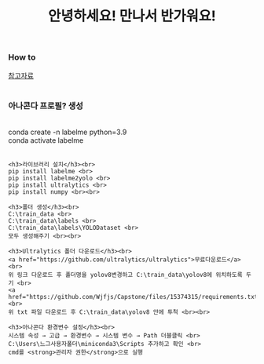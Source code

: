 <header>
  <h1>안녕하세요! 만나서 반가워요!</h1>
</header>
<body>
  <div>
    <h3>How to</h3>
  </div>
  <div>
    <a href="https://made-by-kyu.tistory.com/entry/OpenCV-YOLOv8-%EC%BB%A4%EC%8A%A4%ED%85%80-%ED%95%99%EC%8A%B5-%EB%8D%B0%EC%9D%B4%ED%84%B0-%EB%A7%8C%EB%93%A4%EA%B8%B02">참고자료</a><br><br>
  </div>
  <div>
    <h3>아나콘다 프로필? 생성</h3><br>
    conda create -n labelme python=3.9 <br>
    conda activate labelme <br><br>
    
    <h3>라이브러리 설치</h3><br>
    pip install labelme <br>
    pip install labelme2yolo <br>
    pip install ultralytics <br>
    pip install numpy <br><br>
    
    <h3>폴더 생성</h3><br>
    C:\train_data <br>
    C:\train_data\labels <br>
    C:\train_data\labels\YOLODataset <br>
    모두 생성해주기 <br><br>
    
    <h3>Ultralytics 폴더 다운로드</h3><br>
    <a href="https://github.com/ultralytics/ultralytics">무료다운로드</a> <br>
    위 링크 다운로드 후 폴더명을 yolov8변경하고 C:\train_data\yolov8에 위치하도록 두기 <br>
    <a href="https://github.com/Wjfjs/Capstone/files/15374315/requirements.txt">requirements.txt</a><br>
    위 txt 파일 다운로드 후 C:\train_data\yolov8 안에 투척 <br><br>
    
    <h3>아나콘다 환경변수 설정</h3><br>
    시스템 속성 → 고급 → 환경변수 → 시스템 변수 → Path 더블클릭 <br>
    C:\Users\느그사용자폴더\miniconda3\Scripts 추가하고 확인 <br>
    cmd를 <strong>관리자 권한</strong>으로 실행
    
    
    
  </div>
  
</body>

